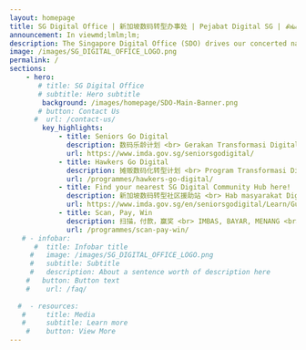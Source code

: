 ```yaml
---
layout: homepage
title: SG Digital Office | 新加坡数码转型办事处 | Pejabat Digital SG | சிங்கப்பூர் மின்னிலக்க அலுவலகம்
announcement: In viewmd;lmlm;lm;
description: The Singapore Digital Office (SDO) drives our concerted nationwide movement to accelerate digital adoption in our community. To achieve this, SDO will work with like-minded members of the community, corporate entities and individuals to reach out to every citizen, worker and business, to equip them with the digital tools and skills to participate meaningfully in the evolving social and economic environment. Through this whole-of-nation movement, we will ensure every Singaporean has a place in our shared digital future.
image: /images/SG_DIGITAL_OFFICE_LOGO.png
permalink: /
sections:
    - hero:
       # title: SG Digital Office
       # subtitle: Hero subtitle
        background: /images/homepage/SDO-Main-Banner.png
       # button: Contact Us
      #  url: /contact-us/
        key_highlights:
            - title: Seniors Go Digital
              description: 数码乐龄计划 <br> Gerakan Transformasi Digital untuk Warga Emas <br> மூத்தோருக்கான மின்னிலக்கமயமாதல் இயக்கம்
              url: https://www.imda.gov.sg/seniorsgodigital/
            - title: Hawkers Go Digital
              description: 摊贩数码化转型计划 <br> Program Transformasi Digital untuk Penjaja <br> உணவங்காடிக் கடைக்காரர்களுக்கான மின்னிலக்கமயமாதல் திட்டம்
              url: /programmes/hawkers-go-digital/
            - title: Find your nearest SG Digital Community Hub here!
              description: 新加坡数码转型社区援助站 <br> Hab masyarakat Digital Singapura <br> சிங்கப்பூர் மின்னிலக்க சமூக நடுவங்கள்
              url: https://www.imda.gov.sg/en/seniorsgodigital/Learn/Guided-Learning/SG-Digital-Community-Hubs/
            - title: Scan, Pay, Win
              description: 扫描，付款，赢奖 <br> IMBAS, BAYAR, MENANG <br> வருடி, செலுத்தி, வெல்க
              url: /programmes/scan-pay-win/
   # - infobar:
      #  title: Infobar title
     #   image: /images/SG_DIGITAL_OFFICE_LOGO.png
     #   subtitle: Subtitle
     #   description: About a sentence worth of description here
    #   button: Button text
    #    url: /faq/
        
  #  - resources:
   #     title: Media
   #     subtitle: Learn more
    #    button: View More
---
```

